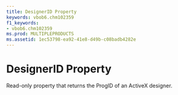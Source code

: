 ```yaml
---
title: DesignerID Property
keywords: vbob6.chm102359
f1_keywords:
- vbob6.chm102359
ms.prod: MULTIPLEPRODUCTS
ms.assetid: 1ec53798-ea92-41e8-d49b-c08badb4282e
---
```



# DesignerID Property



Read-only property that returns the ProgID of an ActiveX designer.

